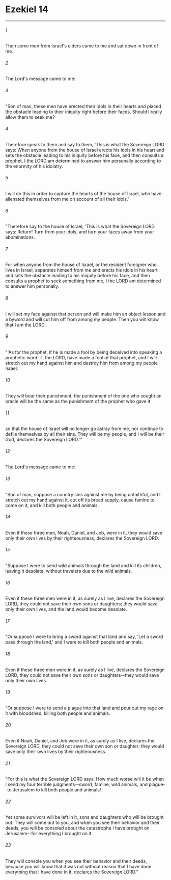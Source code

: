 # Ezekiel 14
***



###### 1 
Then some men from Israel's elders came to me and sat down in front of me. 

###### 2 
The Lord's message came to me: 

###### 3 
"Son of man, these men have erected their idols in their hearts and placed the obstacle leading to their iniquity right before their faces. Should I really allow them to seek me? 

###### 4 
Therefore speak to them and say to them, 'This is what the Sovereign LORD says: When anyone from the house of Israel erects his idols in his heart and sets the obstacle leading to his iniquity before his face, and then consults a prophet, I the LORD am determined to answer him personally according to the enormity of his idolatry. 

###### 5 
I will do this in order to capture the hearts of the house of Israel, who have alienated themselves from me on account of all their idols.' 

###### 6 
"Therefore say to the house of Israel, 'This is what the Sovereign LORD says: Return! Turn from your idols, and turn your faces away from your abominations. 

###### 7 
For when anyone from the house of Israel, or the resident foreigner who lives in Israel, separates himself from me and erects his idols in his heart and sets the obstacle leading to his iniquity before his face, and then consults a prophet to seek something from me, I the LORD am determined to answer him personally. 

###### 8 
I will set my face against that person and will make him an object lesson and a byword and will cut him off from among my people. Then you will know that I am the LORD. 

###### 9 
"'As for the prophet, if he is made a fool by being deceived into speaking a prophetic word--I, the LORD, have made a fool of that prophet, and I will stretch out my hand against him and destroy him from among my people Israel. 

###### 10 
They will bear their punishment; the punishment of the one who sought an oracle will be the same as the punishment of the prophet who gave it 

###### 11 
so that the house of Israel will no longer go astray from me, nor continue to defile themselves by all their sins. They will be my people, and I will be their God, declares the Sovereign LORD.'" 

###### 12 
The Lord's message came to me: 

###### 13 
"Son of man, suppose a country sins against me by being unfaithful, and I stretch out my hand against it, cut off its bread supply, cause famine to come on it, and kill both people and animals. 

###### 14 
Even if these three men, Noah, Daniel, and Job, were in it, they would save only their own lives by their righteousness, declares the Sovereign LORD. 

###### 15 
"Suppose I were to send wild animals through the land and kill its children, leaving it desolate, without travelers due to the wild animals. 

###### 16 
Even if these three men were in it, as surely as I live, declares the Sovereign LORD, they could not save their own sons or daughters; they would save only their own lives, and the land would become desolate. 

###### 17 
"Or suppose I were to bring a sword against that land and say, 'Let a sword pass through the land,' and I were to kill both people and animals. 

###### 18 
Even if these three men were in it, as surely as I live, declares the Sovereign LORD, they could not save their own sons or daughters--they would save only their own lives. 

###### 19 
"Or suppose I were to send a plague into that land and pour out my rage on it with bloodshed, killing both people and animals. 

###### 20 
Even if Noah, Daniel, and Job were in it, as surely as I live, declares the Sovereign LORD, they could not save their own son or daughter; they would save only their own lives by their righteousness. 

###### 21 
"For this is what the Sovereign LORD says: How much worse will it be when I send my four terrible judgments--sword, famine, wild animals, and plague--to Jerusalem to kill both people and animals! 

###### 22 
Yet some survivors will be left in it, sons and daughters who will be brought out. They will come out to you, and when you see their behavior and their deeds, you will be consoled about the catastrophe I have brought on Jerusalem--for everything I brought on it. 

###### 23 
They will console you when you see their behavior and their deeds, because you will know that it was not without reason that I have done everything that I have done in it, declares the Sovereign LORD."

